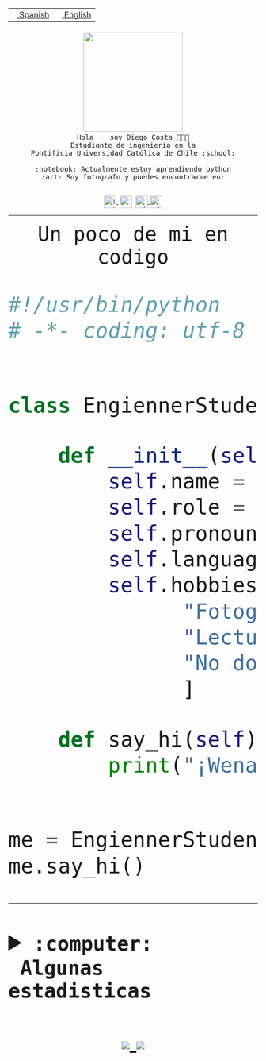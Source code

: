 <table border="0"  align="right">
 <tr><td><a href="README.md"><img src="https://upload.wikimedia.org/wikipedia/commons/thumb/8/89/Bandera_de_Espa%C3%B1a.svg/1200px-Bandera_de_Espa%C3%B1a.svg.png" height="10"> Spanish</a></td>
 <td><a href="README.en.md"><img src="https://upload.wikimedia.org/wikipedia/commons/a/a4/Flag_of_the_United_States.svg" height="10"> English</a></td></tr>
</table><br><br><br>


<p align="center">
  <img src="https://github.com/diegocostares/diegocostares/blob/main/Images/aaa2.gif?raw=true" width="200px">
  <br><samp>
    Hola <img src="https://media.giphy.com/media/hvRJCLFzcasrR4ia7z/giphy.gif" width="16px"> soy Diego Costa 👨🏻‍💻<br>
    Estudiante de ingeniería en la <br>
    Pontificia Universidad Católica de Chile :school:<br>
  <br>
    :notebook: Actualmente estoy aprendiendo python <br>
    :art: Soy fotografo y puedes encontrarme en: <br>
  <br></samp>
  
</p>

<p align="center">
   <a href="https://instagram.com/diegocosta_no" target="blank">
    <img 
    align="center" src="https://cdn.jsdelivr.net/npm/simple-icons@3.0.1/icons/instagram.svg" alt="instagram" height="25px" width="25px" />
  </a>
  <a style="border: 3px solid; color: white;"href="https://t.me/diegocosta_no" target="blank">
  <img
  align="center" alt="Telegram" width="25px" src="https://icons-for-free.com/iconfiles/png/512/Telegram-1324888767380505522.png" />
</a>
<a href="https://api.whatsapp.com/send?phone=56971897835&text=Hola!" target="blank">
  <img
  align="center" alt="wtsp" width="25px" src="https://img.icons8.com/pastel-glyph/2x/whatsapp--v2.png" />
</a>
<a href="https://www.linkedin.com/in/diego-costa-786249213/" target="blank">
  <img
  align="center" alt="wtsp" width="25px" src="https://img.icons8.com/metro/452/linkedin.png" />
</a>

  </a>
</p>

---


<p align="center"><font size="25"><samp>Un poco de mi en codigo</samp></front></p>


```python
#!/usr/bin/python
# -*- coding: utf-8 -*-


class EngiennerStudent:

    def __init__(self):
        self.name = "Diego Costa"
        self.role = "Estudiante"
        self.pronouns = "he/him"
        self.language_spoken = ["es_CL", "en_US"]
        self.hobbies = [
              "Fotografia",
              "Lectura",
              "No dormir",
              ]

    def say_hi(self):
        print("¡Wena mundo!")


me = EngiennerStudent()
me.say_hi()
```
---
<details>
  <summary><b><samp>:computer: &nbsp;Algunas estadisticas</samp></b></summary>
  <br/></p>

<!--START_SECTION:waka-->
![Code Time](http://img.shields.io/badge/Code%20Time-506%20hrs%2036%20mins-blue)

**Soy nocturno 🦉** 

```text
🌞 Mañana     8 commits      ░░░░░░░░░░░░░░░░░░░░░░░░░   2.23% 
🌆 Día        130 commits    █████████░░░░░░░░░░░░░░░░   36.21% 
🌃 Tarde      113 commits    ███████░░░░░░░░░░░░░░░░░░   31.48% 
🌙 Noche      108 commits    ███████░░░░░░░░░░░░░░░░░░   30.08%

```
📅 **Soy más productivo los Miércoles** 

```text
Lunes        33 commits     ██░░░░░░░░░░░░░░░░░░░░░░░   9.19% 
Martes       35 commits     ██░░░░░░░░░░░░░░░░░░░░░░░   9.75% 
Miércoles    127 commits    ████████░░░░░░░░░░░░░░░░░   35.38% 
Jueves       36 commits     ██░░░░░░░░░░░░░░░░░░░░░░░   10.03% 
Viernes      17 commits     █░░░░░░░░░░░░░░░░░░░░░░░░   4.74% 
Sábado       55 commits     ███░░░░░░░░░░░░░░░░░░░░░░   15.32% 
Domingo      56 commits     ████░░░░░░░░░░░░░░░░░░░░░   15.6%

```


📊 **Esta semana me dediqué a** 

```text
🐱‍💻 Proyectos: 
G74_BDD                  3 hrs 15 mins       █████████░░░░░░░░░░░░░░░░   35.79% 
T2                       2 hrs 43 mins       ███████░░░░░░░░░░░░░░░░░░   29.92% 
BDD47y74                 2 hrs 11 mins       ██████░░░░░░░░░░░░░░░░░░░   24.09% 
proyecto-de-ejemplo      19 mins             █░░░░░░░░░░░░░░░░░░░░░░░░   3.57% 
edd-docker               15 mins             ░░░░░░░░░░░░░░░░░░░░░░░░░   2.77%

```


 Last Updated on 29/05/2022 10:27:40 UTC
<!--END_SECTION:waka-->
  
  

 <p align="center"> <img src="https://github-readme-stats.vercel.app/api?username=diegocostares&show_icons=true&theme=ayu-mirage" alt="abhisheknaiidu" /></p>
 
</details>

<p align=center>
  <a href="https://github.com/diegocostares">
    <img src="https://badges.pufler.dev/visits/diegocostares/diegocostares?style=flat-square&color=black&logo=github">
  </a>
  <a href="https://github.com/diegocostares?tab=repositories">
    <img src="https://badges.pufler.dev/repos/diegocostares?style=flat-square&color=black&logo=github">
  </a>
</p>
